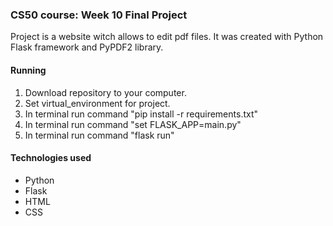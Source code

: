 ### CS50 course: Week 10 Final Project

Project is a website witch allows to edit pdf files. 
It was created with Python Flask framework and PyPDF2 library.

#### Running 
1. Download repository to your computer.
1. Set virtual_environment for project.
1. In terminal run command "pip install -r requirements.txt"
1. In terminal run command "set FLASK_APP=main.py"
1. In terminal run command "flask run"

#### Technologies used
 - Python
 - Flask
 - HTML
 - CSS